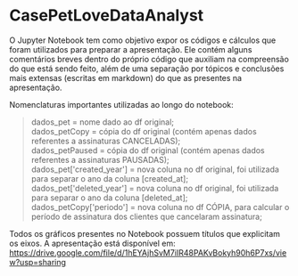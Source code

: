 # CasePetLoveDataAnalyst

O Jupyter Notebook tem como objetivo expor os códigos e cálculos que foram utilizados para preparar a apresentação. Ele contém alguns comentários breves dentro do próprio código que auxiliam na compreensão do que está sendo feito, além de uma separação por tópicos e conclusões mais extensas (escritas em markdown) do que as presentes na apresentação.

Nomenclaturas importantes utilizadas ao longo do notebook:  
> dados_pet = nome dado ao df original;    
dados_petCopy = cópia do df original (contém apenas dados referentes a assinaturas CANCELADAS);  
dados_petPaused = cópia do df original (contém apenas dados referentes a assinaturas PAUSADAS);  
dados_pet['created_year'] = nova coluna no df original, foi utilizada para separar o ano da coluna [created_at];  
dados_pet['deleted_year'] = nova coluna no df original, foi utilizada para separar o ano da coluna [deleted_at];   
dados_petCopy['periodo'] = nova coluna no df CÓPIA, para calcular o período de assinatura dos clientes que cancelaram assinatura;  

Todos os gráficos presentes no Notebook possuem títulos que explicitam os eixos.
A apresentação está disponível em: https://drive.google.com/file/d/1hEYAjhSvM7iIR48PAKvBokyh90h6P7xs/view?usp=sharing

